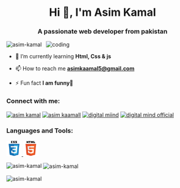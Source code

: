 <h1 align="center">Hi 👋, I'm Asim Kamal</h1>
<h3 align="center">A passionate web developer from pakistan</h3>

<img align="right" alt="coding" width="400" src="https://user-images.githubusercontent.com/55389276/140866485-8fb1c876-9a8f-4d6a-98dc-08c4981eaf70.gif">

<p align="left"> <img src="https://komarev.com/ghpvc/?username=asim-kamal&label=Profile%20views&color=0e75b6&style=flat" alt="asim-kamal" /> </p>

- 🌱 I’m currently learning **Html, Css & js**

- 📫 How to reach me **asimkaamal5@gmail.com**

- ⚡ Fun fact **I am funny🥵**

<h3 align="left">Connect with me:</h3>
<p align="left">
<a href="https://linkedin.com/in/asim kamal" target="blank"><img align="center" src="https://raw.githubusercontent.com/rahuldkjain/github-profile-readme-generator/master/src/images/icons/Social/linked-in-alt.svg" alt="asim kamal" height="30" width="40" /></a>
<a href="https://fb.com/asim kaamall" target="blank"><img align="center" src="https://raw.githubusercontent.com/rahuldkjain/github-profile-readme-generator/master/src/images/icons/Social/facebook.svg" alt="asim kaamall" height="30" width="40" /></a>
<a href="https://instagram.com/digital miind" target="blank"><img align="center" src="https://raw.githubusercontent.com/rahuldkjain/github-profile-readme-generator/master/src/images/icons/Social/instagram.svg" alt="digital miind" height="30" width="40" /></a>
<a href="https://www.youtube.com/c/digital mind official" target="blank"><img align="center" src="https://raw.githubusercontent.com/rahuldkjain/github-profile-readme-generator/master/src/images/icons/Social/youtube.svg" alt="digital mind official" height="30" width="40" /></a>
</p>

<h3 align="left">Languages and Tools:</h3>
<p align="left"> <a href="https://www.w3schools.com/css/" target="_blank" rel="noreferrer"> <img src="https://raw.githubusercontent.com/devicons/devicon/master/icons/css3/css3-original-wordmark.svg" alt="css3" width="40" height="40"/> </a> <a href="https://www.w3.org/html/" target="_blank" rel="noreferrer"> <img src="https://raw.githubusercontent.com/devicons/devicon/master/icons/html5/html5-original-wordmark.svg" alt="html5" width="40" height="40"/> </a> </p>

<p><img align="left" src="https://github-readme-stats.vercel.app/api/top-langs?username=asim-kamal&show_icons=true&locale=en&layout=compact" alt="asim-kamal" /></p>

<p>&nbsp;<img align="center" src="https://github-readme-stats.vercel.app/api?username=asim-kamal&show_icons=true&locale=en" alt="asim-kamal" /></p>

<p><img align="center" src="https://github-readme-streak-stats.herokuapp.com/?user=asim-kamal&" alt="asim-kamal" /></p>
